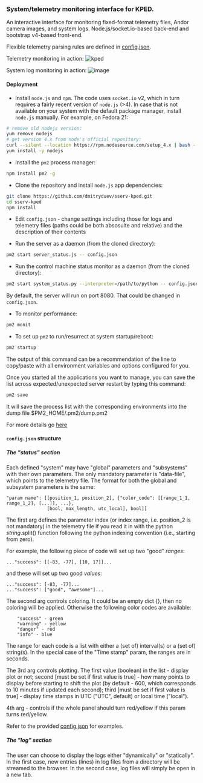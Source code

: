 ### System/telemetry monitoring interface for KPED. 

An interactive interface for monitoring fixed-format telemetry files, Andor camera images, and system logs.
Node.js/socket.io-based back-end and bootstrap v4-based front-end.

Flexible telemetry parsing rules are defined in [config.json](https://github.com/dmitryduev/sserv-kped/blob/master/config.json).

Telemetry monitoring in action:
![kped](https://user-images.githubusercontent.com/7557205/136889094-1bfc6235-b484-4c4f-9500-06976f678b49.gif)

System log monitoring in action:
![image](https://user-images.githubusercontent.com/7557205/136889333-12d1719b-2c0d-428a-ba8a-769324b8da6f.png)

#### Deployment

- Install `node.js` and `npm`. The code uses `socket.io` v2, which in turn requires a fairly
recent version of `node.js` (>4). In case that is not available on your system with the default package manager, 
install `node.js` manually. For example, on Fedora 21:
```bash
# remove old nodejs version:
yum remove nodejs
# get version 4.x from node's official repository:
curl --silent --location https://rpm.nodesource.com/setup_4.x | bash -
yum install -y nodejs
```  

- Install the `pm2` process manager:

```bash
npm install pm2 -g
```

- Clone the repository and install `node.js` app dependencies:

```bash
git clone https://github.com/dmitryduev/sserv-kped.git
cd sserv-kped
npm install
```

- Edit `config.json` - change settings including those for logs and telemetry files 
(paths could be both absosulte and relative) and the description of their contents

- Run the server as a daemon (from the cloned directory):

```bash
pm2 start server_status.js -- config.json
```

- Run the control machine status monitor as a daemon (from the cloned directory):

```bash
pm2 start system_status.py --interpreter=/path/to/python -- config.json
```

By default, the server will run on port 8080. That could be changed in `config.json`.

- To monitor performance:

```bash
pm2 monit
```

- To set up `pm2` to run/resurrect at system startup/reboot:

```bash
pm2 startup
```
The output of this command can be a recommendation of the line to copy/paste 
with all environment variables and options configured for you.

Once you started all the applications you want to manage, you can save the list across expected/unexpected 
server restart by typing this command:

```bash
pm2 save
```
It will save the process list with the corresponding environments into the dump file $PM2_HOME/.pm2/dump.pm2

For more details go [here](http://pm2.keymetrics.io/docs/usage/startup/#saving-current-process-list)

#### `config.json` structure

##### The "status" section 

Each defined "system" may have "global" parameters and "subsystems" with their own parameters. 
The only mandatory parameter is "data-file", which points to the telemetry file. 
The format for both the global and subsystem parameters is the same:

```
"param name": [[position_1, position_2], {"color_code": [[range_1_1, range_1_2], [...]], ...}, 
               [bool, max_length, utc_local], bool]]
```

The first arg defines the parameter index (or index range, i.e. 
position_2 is not mandatory) in the telemetry file if you read 
it in with the python _string_.split() function following the python 
indexing convention (i.e., starting from zero).

For example, the following piece of code will set up two "good" _ranges_:

```
..."success": [[-83, -77], [10, 17]]...
```

and these will set up two good _values_:

```
..."success": [-83, -77]...
..."success": ["good", "awesome"]...
```

The second arg controls coloring. It could be an empty dict {}, then no coloring will be applied. 
Otherwise the following color codes are available:
```
    "success" - green
    "warning" - yellow
    "danger" - red
    "info" - blue
```
The range for each code is a list with either a (set of) interval(s) 
or a (set of) string(s). In the special case of the "Time stamp" param, 
the ranges are in seconds.

The 3rd arg controls plotting. The first value (boolean) in the list - display plot or not; 
second \[must be set if first value is true\] - how many points to display before starting to shift the plot 
(by default - 600, which corresponds to 10 minutes
if updated each second); third \[must be set if first value is true\] - display time stamps in UTC ("UTC", default) 
or local time ("local").

4th arg - controls if the whole panel should turn red/yellow if this param turns red/yellow.


Refer to the provided [config.json](https://github.com/dmitryduev/sserv-kped/blob/master/config.json) for examples.

##### The "log" section

The user can choose to display the logs either "dynamically" or "statically". In the first case, new entries (lines) in 
log files from a directory will be streamed to the browser. In the second case, log files will simply be open in a new tab.
